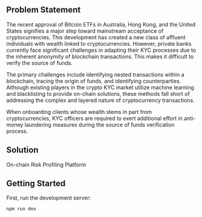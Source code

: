 ## Problem Statement

The recent approval of Bitcoin ETFs in Australia, Hong Kong, and the United States signifies a major step toward mainstream acceptance of cryptocurrencies. This development has created a new class of affluent individuals with wealth linked to cryptocurrencies. However, private banks currently face significant challenges in adapting their KYC processes due to the inherent anonymity of blockchain transactions. This makes it difficult to verify the source of funds.

The primary challenges include identifying nested transactions within a blockchain, tracing the origin of funds, and identifying counterparties. Although existing players in the crypto KYC market utilize machine learning and blacklisting to provide on-chain solutions, these methods fall short of addressing the complex and layered nature of cryptocurrency transactions.

When onboarding clients whose wealth stems in part from cryptocurrencies, KYC officers are required to exert additional effort in anti-money laundering measures during the source of funds verification process.

## Solution

On-chain Risk Profiling Platform

## Getting Started
First, run the development server:
```bash
npm run dev
```


